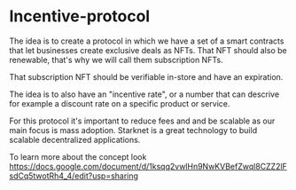 # Incentive-protocol

The idea is to create a protocol in which we have a set of a smart contracts that let businesses create exclusive deals as NFTs. 
That NFT should also be renewable, that's why we will call them subscription NFTs.

That subscription NFT should be verifiable in-store and have an expiration. 

The idea is to also have an "incentive rate", or a number that can descrive for example a discount rate on a specific product or service. 

For this protocol it's important to reduce fees and and be scalable as our main focus is mass adoption. Starknet is a great technology to build scalable decentralized applications. 

To learn more about the concept look https://docs.google.com/document/d/1ksqq2vwlHn9NwKVBefZwql8CZZ2lFsdCq5twotRh4_4/edit?usp=sharing 
